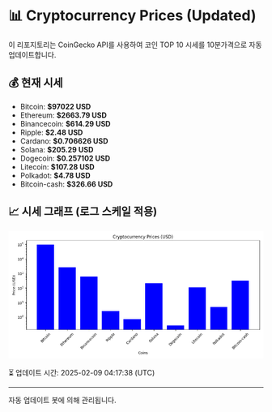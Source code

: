 
# 📊 Cryptocurrency Prices (Updated)

이 리포지토리는 CoinGecko API를 사용하여 코인 TOP 10 시세를 10분가격으로 자동 업데이트합니다.

## 💰 현재 시세
- Bitcoin: **$97022 USD**
- Ethereum: **$2663.79 USD**
- Binancecoin: **$614.29 USD**
- Ripple: **$2.48 USD**
- Cardano: **$0.706626 USD**
- Solana: **$205.29 USD**
- Dogecoin: **$0.257102 USD**
- Litecoin: **$107.28 USD**
- Polkadot: **$4.78 USD**
- Bitcoin-cash: **$326.66 USD**

## 📈 시세 그래프 (로그 스케일 적용)
![Crypto Prices](crypto_prices.png)

⏳ 업데이트 시간: 2025-02-09 04:17:38 (UTC)

---
자동 업데이트 봇에 의해 관리됩니다.
